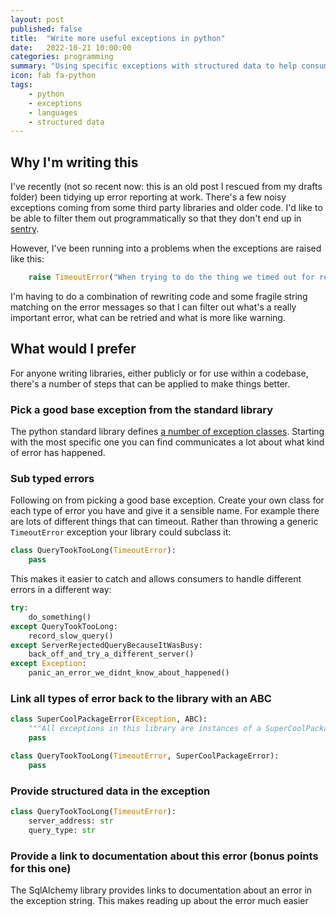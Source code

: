```yaml
---
layout: post
published: false
title:  "Write more useful exceptions in python"
date:   2022-10-21 10:00:00
categories: programming
summary: "Using specific exceptions with structured data to help consumers of your exceptions"
icon: fab fa-python
tags:
    - python
    - exceptions
    - languages
    - structured data
---
```


## Why I'm writing this

I've recently (not so recent now: this is an old post I rescued from my drafts folder) been tidying up error reporting 
at work. There's a few noisy exceptions coming from some third party libraries and older code. I'd like to be able to
filter them out programmatically so that they don't end up in [sentry](https://sentry.io/).

However, I've been running into a problems when the exceptions are raised like this:

```python
    raise TimeoutError("When trying to do the thing we timed out for reason X")
```

I'm having to do a combination of rewriting code and some fragile string matching on the error messages so that I can 
filter out what's a really important error, what can be retried and what is more like warning.

## What would I prefer
For anyone writing libraries, either publicly or for use within a codebase, there's a number of steps that can
be applied to make things better.

### Pick a good base exception from the standard library 
The python standard library defines [a number of exception classes](https://docs.python.org/3/library/exceptions.html#base-classes).
Starting with the most specific one you can find communicates a lot about what kind of error has happened.

### Sub typed errors
Following on from picking a good base exception. Create your own class for each type of error you have and give it
a sensible name. For example there are lots of different things that can timeout. Rather than throwing a generic 
`TimeoutError` exception your library could subclass it:

```python
class QueryTookTooLong(TimeoutError):
    pass
```

This makes it easier to catch and allows consumers to handle different errors in a different way:

```python
try:
    do_something()
except QueryTookTooLong:
    record_slow_query()
except ServerRejectedQueryBecauseItWasBusy:
    back_off_and_try_a_different_server()
except Exception:
    panic_an_error_we_didnt_know_about_happened()
```


### Link all types of error back to the library with an ABC
```python
class SuperCoolPackageError(Exception, ABC):
    """All exceptions in this library are instances of a SuperCoolPackageError"""
    pass

class QueryTookTooLong(TimeoutError, SuperCoolPackageError):
    pass
```

### Provide structured data in the exception
```python
class QueryTookTooLong(TimeoutError):
    server_address: str
    query_type: str
```

### Provide a link to documentation about this error (bonus points for this one)
The SqlAlchemy library provides links to documentation about an error in the exception string. This makes reading up about the error much easier
